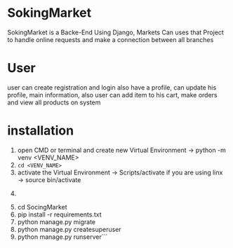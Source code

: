 # SokingMarket
SokingMarket is a Backe-End Using Django, Markets Can uses that Project to handle online requests and make a connection between all branches


# User
user can create registration and login also have a profile, can update his profile, main information,
also user can add item to his cart, make orders and view all products on system


# installation
1. open CMD or terminal and create new Virtual Environment &#8594; python -m venv <VENV_NAME>
2. ```cd <VENV_NAME> ```
3. activate the Virtual Environment &#8594; Scripts/activate if you are using linx &#8594; source bin/activate
4. ```git clone https://github.com/BeshoiBotros/SokingMarket.git
5. cd SocingMarket
6. pip install -r requirements.txt
7. python manage.py migrate
8. python manage.py createsuperuser
9. python manage.py runserver```
